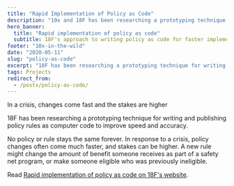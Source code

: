 ```yaml
---
title: "Rapid Implementation of Policy as Code"
description: "10x and 18F has been researching a prototyping technique for writing and publishing policy rules as computer code to improve speed and accuracy. Find out how."
hero_banner:
  title: "Rapid implementation of policy as code"
  subtitle: 18F's approach to writing policy as code for faster implementation of changes.
footer: "10x-in-the-wild"
date: "2020-05-11"
slug: "policy-as-code"
excerpt: "18F has been researching a prototyping technique for writing and publishing policy rules as computer code to improve speed and accuracy. Learn about 18F's approach to writing policy as code for faster implementation of changes."
tags: Projects
redirect_from: 
  - /posts/policy-as-code/
---
```


<p class="usa-intro">In a crisis, changes come fast and the stakes are higher
</p>

18F has been researching a prototyping technique for writing and publishing policy rules as computer code to improve speed and accuracy.

<aside class="pull-quote">
No policy or rule stays the same forever. In response to a crisis, policy changes often come much faster, and stakes can be higher. A new rule might change the amount of benefit someone receives as part of a safety net program, or make someone eligible who was previously ineligible.
</aside>

Read <a class="usa-link usa-link--external" rel="noreferrer" href="https://18f.gsa.gov/2020/05/12/rapid-implementation-of-policy-as-code/">Rapid implementation of policy as code on 18F's website</a>.